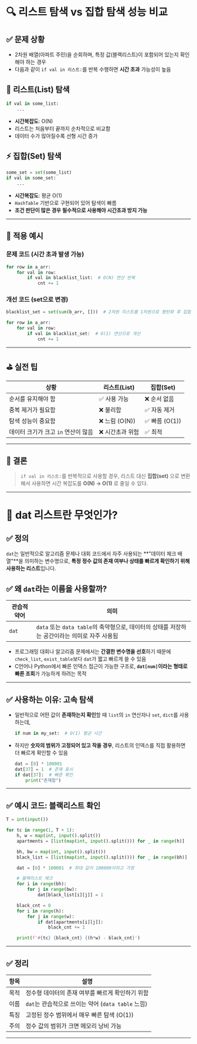 
# 🔍 리스트 탐색 vs 집합 탐색 성능 비교

## ✅ 문제 상황
- 2차원 배열(아파트 주민)을 순회하며, 특정 값(블랙리스트)이 포함되어 있는지 확인해야 하는 경우
- 다음과 같이 `if val in 리스트:`를 반복 수행하면 **시간 초과** 가능성이 높음

## 🐢 리스트(List) 탐색
```python
if val in some_list:
    ...
```

- **시간복잡도**: O(N)
- 리스트는 처음부터 끝까지 순차적으로 비교함
- 데이터 수가 많아질수록 선형 시간 증가

## ⚡ 집합(Set) 탐색
```python
some_set = set(some_list)
if val in some_set:
    ...
```

- **시간복잡도**: 평균 O(1)
- `HashTable` 기반으로 구현되어 있어 탐색이 빠름
- **조건 판단이 많은 경우 필수적으로 사용해야 시간초과 방지 가능**

---

## 🔧 적용 예시

### 문제 코드 (시간 초과 발생 가능)
```python
for row in a_arr:
    for val in row:
        if val in blacklist_list:  # O(N) 연산 반복
            cnt += 1
```

### 개선 코드 (set으로 변경)
```python
blacklist_set = set(sum(b_arr, []))  # 2차원 리스트를 1차원으로 평탄화 후 집합 변환

for row in a_arr:
    for val in row:
        if val in blacklist_set:  # O(1) 연산으로 개선
            cnt += 1
```

---

## ⛳ 실전 팁

| 상황 | 리스트(List) | 집합(Set) |
|------|------------------|--------------------|
| 순서를 유지해야 함 | ✅ 사용 가능 | ❌ 순서 없음 |
| 중복 제거가 필요함 | ❌ 불리함 | ✅ 자동 제거 |
| 탐색 성능이 중요함 | ❌ 느림 (O(N)) | ✅ 빠름 (O(1)) |
| 데이터 크기가 크고 `in` 연산이 많음 | ❌ 시간초과 위험 | ✅ 최적 |

---

## 📌 결론
> `if val in 리스트:`를 반복적으로 사용할 경우, 리스트 대신 **집합(set)** 으로 변환해서 사용하면 시간 복잡도를 **O(N) → O(1)** 로 줄일 수 있다.

---

# 🔢 dat 리스트란 무엇인가?

## ✅ 정의
`dat`는 일반적으로 알고리즘 문제나 대회 코드에서 자주 사용되는 **"데이터 체크 배열"**을 의미하는 변수명으로, **특정 정수 값의 존재 여부나 상태를 빠르게 확인하기 위해 사용하는 리스트**입니다.


## ✅ 왜 `dat`라는 이름을 사용할까?

| 관습적 약어 | 의미 |
|-------------|------|
| `dat`       | `data` 또는 `data table`의 축약형으로, 데이터의 상태를 저장하는 공간이라는 의미로 자주 사용됨 |

- 프로그래밍 대회나 알고리즘 문제에서는 **간결한 변수명을 선호**하기 때문에 `check_list`, `exist_table`보다 `dat`가 짧고 빠르게 쓸 수 있음
- C언어나 Python에서 빠른 인덱스 접근이 가능한 구조로, **`dat[num]`이라는 형태로 빠른 조회**가 가능하게 하려는 목적

---

## ✅ 사용하는 이유: 고속 탐색

- 일반적으로 어떤 값이 **존재하는지 확인**할 때 `list`의 `in` 연산자나 `set`, `dict`를 사용하는데,
  ```python
  if num in my_set:  # O(1) 평균 시간
  ```
- 하지만 **숫자의 범위가 고정되어 있고 작을 경우**, 리스트의 인덱스를 직접 활용하면 더 빠르게 확인할 수 있음
  ```python
  dat = [0] * 100001
  dat[37] = 1  # 존재 표시
  if dat[37]:  # 빠른 확인
      print("존재함")
  ```

---

## ✅ 예시 코드: 블랙리스트 확인
```python
T = int(input())

for tc in range(1, T + 1):
    h, w = map(int, input().split())
    apartments = [list(map(int, input().split())) for _ in range(h)]

    bh, bw = map(int, input().split())
    black_list = [list(map(int, input().split())) for _ in range(bh)]

    dat = [0] * 100001  # 최대 값이 100000이라고 가정

    # 블랙리스트 체크
    for i in range(bh):
        for j in range(bw):
            dat[black_list[i][j]] = 1

    black_cnt = 0
    for i in range(h):
        for j in range(w):
            if dat[apartments[i][j]]:
                black_cnt += 1

    print(f'#{tc} {black_cnt} {(h*w) - black_cnt}')
```

---

## ✅ 정리
| 항목 | 설명 |
|------|------|
| 목적 | 정수형 데이터의 존재 여부를 빠르게 확인하기 위함 |
| 이름 | `dat`는 관습적으로 쓰이는 약어 (`data table` 느낌) |
| 특징 | 고정된 정수 범위에서 매우 빠른 탐색 (O(1)) |
| 주의 | 정수 값의 범위가 크면 메모리 낭비 가능 |

---